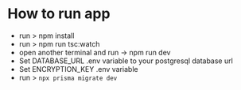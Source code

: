 # How to run app
- run > npm install
- run > npm run tsc:watch
- open another terminal and run -> npm run dev
- Set DATABASE_URL .env variable to your postgresql database url
- Set ENCRYPTION_KEY .env variable
- run > ```npx prisma migrate dev```
